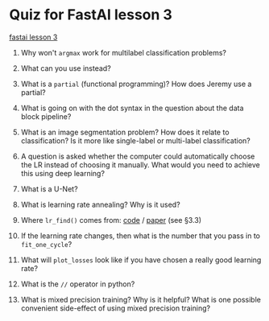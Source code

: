 # Quiz for FastAI lesson 3

[fastai lesson 3](https://course.fast.ai/videos/?lesson=3)

1. Why won't `argmax` work for multilabel classification problems?

1. What can you use instead?

1. What is a `partial` (functional programming)? How does Jeremy use a partial?

1. What is going on with the dot syntax in the question about the data block pipeline?

1. What is an image segmentation problem? How does it relate to classification? Is it more like single-label or multi-label classification?

1. A question is asked whether the computer could automatically choose the LR instead of choosing it manually. What would you need to achieve this using deep learning?

1. What is a U-Net?

1. What is learning rate annealing? Why is it used?

1. Where `lr_find()` comes from: [code](https://docs.fast.ai/basic_train.html#lr_find) / [paper](https://arxiv.org/pdf/1506.01186.pdf) (see §3.3)

1. If the learning rate changes, then what is the number that you pass in to `fit_one_cycle`?

1. What will `plot_losses` look like if you have chosen a really good learning rate?

1. What is the `//` operator in python?

1. What is mixed precision training? Why is it helpful? What is one possible convenient side-effect of using mixed precision training?
